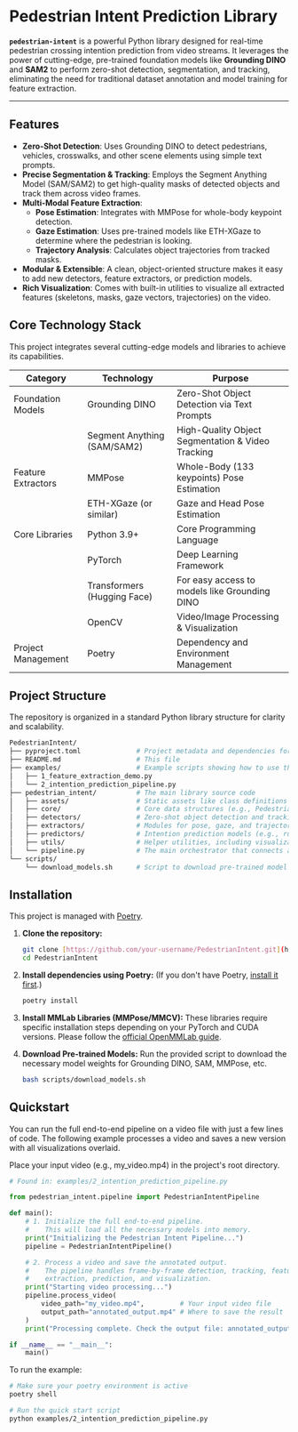 # Pedestrian Intent Prediction Library



**`pedestrian-intent`** is a powerful Python library designed for real-time pedestrian crossing intention prediction from video streams. It leverages the power of cutting-edge, pre-trained foundation models like **Grounding DINO** and **SAM2** to perform zero-shot detection, segmentation, and tracking, eliminating the need for traditional dataset annotation and model training for feature extraction.

---

## Features

-   **Zero-Shot Detection**: Uses Grounding DINO to detect pedestrians, vehicles, crosswalks, and other scene elements using simple text prompts.
-   **Precise Segmentation & Tracking**: Employs the Segment Anything Model (SAM/SAM2) to get high-quality masks of detected objects and track them across video frames.
-   **Multi-Modal Feature Extraction**:
    -   **Pose Estimation**: Integrates with MMPose for whole-body keypoint detection.
    -   **Gaze Estimation**: Uses pre-trained models like ETH-XGaze to determine where the pedestrian is looking.
    -   **Trajectory Analysis**: Calculates object trajectories from tracked masks.
-   **Modular & Extensible**: A clean, object-oriented structure makes it easy to add new detectors, feature extractors, or prediction models.
-   **Rich Visualization**: Comes with built-in utilities to visualize all extracted features (skeletons, masks, gaze vectors, trajectories) on the video.

## Core Technology Stack
This project integrates several cutting-edge models and libraries to achieve its capabilities.


| Category          | Technology                 | Purpose                                                   |
|-------------------|----------------------------|-----------------------------------------------------------|
| Foundation Models | Grounding DINO             | Zero-Shot Object Detection via Text Prompts               |
|                   | Segment Anything (SAM/SAM2)| High-Quality Object Segmentation & Video Tracking         |
| Feature Extractors| MMPose                     | Whole-Body (133 keypoints) Pose Estimation                |
|                   | ETH-XGaze (or similar)     | Gaze and Head Pose Estimation                             |
| Core Libraries    | Python 3.9+                | Core Programming Language                                 |
|                   | PyTorch                    | Deep Learning Framework                                   |
|                   | Transformers (Hugging Face)| For easy access to models like Grounding DINO             |
|                   | OpenCV                     | Video/Image Processing & Visualization                    |
| Project Management| Poetry                     | Dependency and Environment Management                     |

## Project Structure

The repository is organized in a standard Python library structure for clarity and scalability.

```bash
PedestrianIntent/
├── pyproject.toml              # Project metadata and dependencies for Poetry
├── README.md                   # This file
├── examples/                   # Example scripts showing how to use the library
│   ├── 1_feature_extraction_demo.py
│   └── 2_intention_prediction_pipeline.py
├── pedestrian_intent/          # The main library source code
│   ├── assets/                 # Static assets like class definitions
│   ├── core/                   # Core data structures (e.g., Pedestrian, FrameData)
│   ├── detectors/              # Zero-shot object detection and tracking modules
│   ├── extractors/             # Modules for pose, gaze, and trajectory extraction
│   ├── predictors/             # Intention prediction models (e.g., rule-based)
│   ├── utils/                  # Helper utilities, including visualization tools
│   └── pipeline.py             # The main orchestrator that connects all modules
└── scripts/
    └── download_models.sh      # Script to download pre-trained model weights
```


## Installation

This project is managed with [Poetry](https://python-poetry.org/).

1.  **Clone the repository:**
    ```bash
    git clone [https://github.com/your-username/PedestrianIntent.git](https://github.com/your-username/PedestrianIntent.git)
    cd PedestrianIntent
    ```

2.  **Install dependencies using Poetry:**
    (If you don't have Poetry, [install it first](https://python-poetry.org/docs/#installation).)
    ```bash
    poetry install
    ```

3.  **Install MMLab Libraries (MMPose/MMCV):**
    These libraries require specific installation steps depending on your PyTorch and CUDA versions. Please follow the [official OpenMMLab guide](https://mmpose.readthedocs.io/en/latest/installation.html).

4.  **Download Pre-trained Models:**
    Run the provided script to download the necessary model weights for Grounding DINO, SAM, MMPose, etc.
    ```bash
    bash scripts/download_models.sh
    ```

## Quickstart

You can run the full end-to-end pipeline on a video file with just a few lines of code. The following example processes a video and saves a new version with all visualizations overlaid.

Place your input video (e.g., my_video.mp4) in the project's root directory.

```python
# Found in: examples/2_intention_prediction_pipeline.py

from pedestrian_intent.pipeline import PedestrianIntentPipeline

def main():
    # 1. Initialize the full end-to-end pipeline.
    #    This will load all the necessary models into memory.
    print("Initializing the Pedestrian Intent Pipeline...")
    pipeline = PedestrianIntentPipeline()

    # 2. Process a video and save the annotated output.
    #    The pipeline handles frame-by-frame detection, tracking, feature
    #    extraction, prediction, and visualization.
    print("Starting video processing...")
    pipeline.process_video(
        video_path="my_video.mp4",         # Your input video file
        output_path="annotated_output.mp4" # Where to save the result
    )
    print("Processing complete. Check the output file: annotated_output.mp4")

if __name__ == "__main__":
    main()
```

To run the example:
```bash
# Make sure your poetry environment is active
poetry shell

# Run the quick start script
python examples/2_intention_prediction_pipeline.py
```
